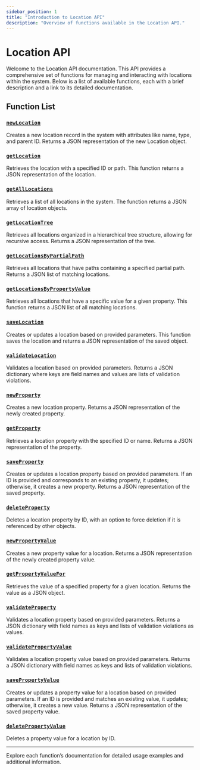 ```yaml
---
sidebar_position: 1
title: "Introduction to Location API"
description: "Overview of functions available in the Location API."
---
```


# Location API

Welcome to the Location API documentation. This API provides a comprehensive set of functions for managing and
interacting with locations within the system. Below is a list of available functions, each with a brief description and
a link to its detailed documentation.

## Function List

### [`newLocation`](./new-location)

Creates a new location record in the system with attributes like name, type, and parent ID. Returns a JSON
representation of the new Location object.

### [`getLocation`](./get-location)

Retrieves the location with a specified ID or path. This function returns a JSON representation of the location.

### [`getAllLocations`](./get-all-locations)

Retrieves a list of all locations in the system. The function returns a JSON array of location objects.

### [`getLocationTree`](./get-location-tree)

Retrieves all locations organized in a hierarchical tree structure, allowing for recursive access. Returns a JSON
representation of the tree.

### [`getLocationsByPartialPath`](./get-locations-by-partial-path)

Retrieves all locations that have paths containing a specified partial path. Returns a JSON list of matching locations.

### [`getLocationsByPropertyValue`](./get-locations-by-property-value)

Retrieves all locations that have a specific value for a given property. This function returns a JSON list of all
matching locations.

### [`saveLocation`](./save-location)

Creates or updates a location based on provided parameters. This function saves the location and returns a JSON
representation of the saved object.

### [`validateLocation`](./validate-location)

Validates a location based on provided parameters. Returns a JSON dictionary where keys are field names and values are
lists of validation violations.

### [`newProperty`](./new-property)

Creates a new location property. Returns a JSON representation of the newly created property.

### [`getProperty`](./get-property)

Retrieves a location property with the specified ID or name. Returns a JSON representation of the property.

### [`saveProperty`](./save-property)

Creates or updates a location property based on provided parameters. If an ID is provided and corresponds to an existing
property, it updates; otherwise, it creates a new property. Returns a JSON representation of the saved property.

### [`deleteProperty`](./delete-property)

Deletes a location property by ID, with an option to force deletion if it is referenced by other objects.

### [`newPropertyValue`](./new-property-value)

Creates a new property value for a location. Returns a JSON representation of the newly created property value.

### [`getPropertyValueFor`](./get-property-value-for)

Retrieves the value of a specified property for a given location. Returns the value as a JSON object.

### [`validateProperty`](./validate-property)

Validates a location property based on provided parameters. Returns a JSON dictionary with field names as keys and lists
of validation violations as values.

### [`validatePropertyValue`](./validate-property-value)

Validates a location property value based on provided parameters. Returns a JSON dictionary with field names as keys and
lists of validation violations.

### [`savePropertyValue`](./save-property-value)

Creates or updates a property value for a location based on provided parameters. If an ID is provided and matches an
existing value, it updates; otherwise, it creates a new value. Returns a JSON representation of the saved property
value.

### [`deletePropertyValue`](./delete-property-value)

Deletes a property value for a location by ID.

---

Explore each function’s documentation for detailed usage examples and additional information.
